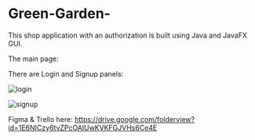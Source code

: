 # Green-Garden-
This shop application with an authorization is built using Java and JavaFX GUI.

The main page:

There are Login and Signup panels:


![login](https://user-images.githubusercontent.com/73142059/117571949-9a2ac300-b0f2-11eb-855e-1d86027d28b6.png)
 
![signup](https://user-images.githubusercontent.com/73142059/117571971-a9117580-b0f2-11eb-866f-dd69d93032a6.png)


Figma & Trello here: https://drive.google.com/folderview?id=1E6NICzy6tvZPcOAlUwKVKFGJVHs6Ce4E
